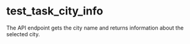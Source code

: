# test_task_city_info
The API endpoint gets the city name and returns information about the selected city.
